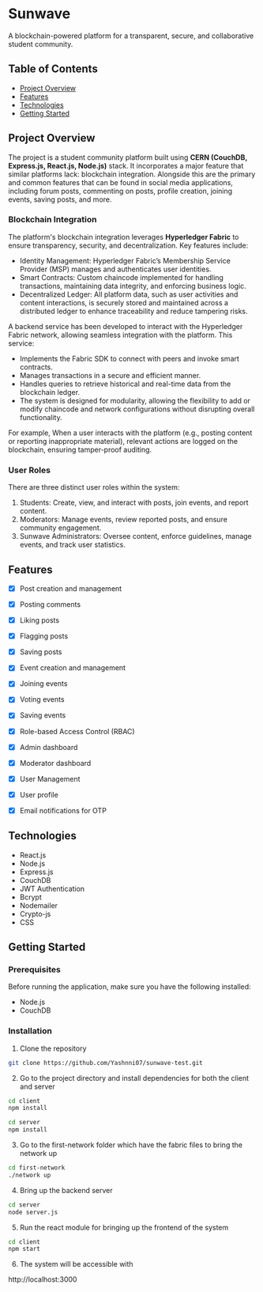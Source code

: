 # Sunwave

A blockchain-powered platform for a transparent, secure, and collaborative student community.


## Table of Contents

- [Project Overview](#project-overview)
- [Features](#features)
- [Technologies](#technologies)
- [Getting Started](#getting-started)


## Project Overview

The project is a student community platform built using **CERN (CouchDB, Express.js, React.js, Node.js)** stack. It incorporates a major feature that similar platforms lack: blockchain integration. Alongside this are the primary and common features that can be found in social media applications, including forum posts, commenting on posts, profile creation, joining events, saving posts, and more.

### Blockchain Integration

The platform's blockchain integration leverages **Hyperledger Fabric** to ensure transparency, security, and decentralization. Key features include:

- Identity Management: Hyperledger Fabric’s Membership Service Provider (MSP) manages and authenticates user identities.
- Smart Contracts: Custom chaincode implemented for handling transactions, maintaining data integrity, and enforcing business logic.
- Decentralized Ledger: All platform data, such as user activities and content interactions, is securely stored and maintained across a distributed ledger to enhance traceability and reduce tampering risks.

A backend service has been developed to interact with the Hyperledger Fabric network, allowing seamless integration with the platform. This service:

- Implements the Fabric SDK to connect with peers and invoke smart contracts.
- Manages transactions in a secure and efficient manner.
- Handles queries to retrieve historical and real-time data from the blockchain ledger.
- The system is designed for modularity, allowing the flexibility to add or modify chaincode and network configurations without disrupting overall functionality.

For example, When a user interacts with the platform (e.g., posting content or reporting inappropriate material), relevant actions are logged on the blockchain, ensuring tamper-proof auditing.

### User Roles

There are three distinct user roles within the system:

1. Students: Create, view, and interact with posts, join events, and report content.
2. Moderators: Manage events, review reported posts, and ensure community engagement.
3. Sunwave Administrators: Oversee content, enforce guidelines, manage events, and track user statistics.


## Features

- [x] Post creation and management
- [x] Posting comments
- [x] Liking posts
- [x] Flagging posts
- [x] Saving posts
- [x] Event creation and management
- [x] Joining events
- [x] Voting events
- [x] Saving events
- [x] Role-based Access Control (RBAC)
- [x] Admin dashboard
- [x] Moderator dashboard
- [x] User Management
- [x] User profile
- [x] Email notifications for OTP


## Technologies

- React.js
- Node.js
- Express.js
- CouchDB
- JWT Authentication
- Bcrypt
- Nodemailer
- Crypto-js
- CSS


## Getting Started

### Prerequisites

Before running the application, make sure you have the following installed:

- Node.js
- CouchDB

### Installation

1. Clone the repository

```bash
git clone https://github.com/Yashnni07/sunwave-test.git
```

2. Go to the project directory and install dependencies for both the client and server

```bash
cd client
npm install
```

```bash
cd server
npm install
```

3. Go to the first-network folder which have the fabric files to bring the network up

```bash
cd first-network
./network up
```

4. Bring up the backend server

```bash
cd server
node server.js
```

5. Run the react module for bringing up the frontend of the system

```bash
cd client
npm start
```

6. The system will be accessible with

 http://localhost:3000
